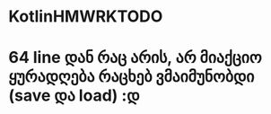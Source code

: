# KotlinHMWRKTODO


# 64 line დან რაც არის, არ მიაქციო ყურადღება რაცხებ ვმაიმუნობდი (save და load) :დ
